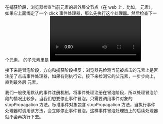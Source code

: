 


在捕获阶段，浏览器检查当前元素的最外层父节点（在 web 上，比如，<html> 元素），如果它上面绑定了一个 click 事件处理器，那么先执行这个处理器。然后检查下一个元素，<html> 的子元素里是 <video> 祖先元素的那个元素，做同样的检测。一步步直到遇到当前点击的这个元素本身


接下来是冒泡阶段，方向和捕获阶段相反：浏览器先检测当前被点击的元素上是否注册了点击事件处理器，如果有则执行它。接下来检测它的父元素，一步步向上，直到最外层 <html> 元素。


我们一般使用默认的事件注册机制，将事件处理注册在冒泡阶段，所以处理冒泡阶段的情况比较多。当我们想要停止事件冒泡，只需要调用事件对象的 stopPropagation 方法。标准事件对象包含 stopPropagation 方法，当执行事件处理器时调用该方法，会立即停止事件冒泡，这样事件冒泡处理链上的后续处理器就不会再执行下去。